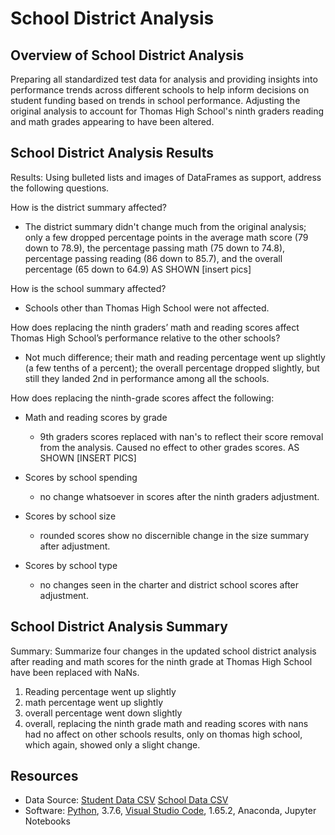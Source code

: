 # School District Analysis

## Overview of School District Analysis
Preparing all standardized test data for analysis and providing insights into performance trends across different schools to help inform decisions on student funding based on trends in school performance. Adjusting the original analysis to account for Thomas High School's ninth graders reading and math grades appearing to have been altered.

## School District Analysis Results

Results: Using bulleted lists and images of DataFrames as support, address the following questions.

How is the district summary affected? 
- The district summary didn't change much from the original analysis; only a few dropped percentage points in the average math score (79 down to 78.9), the percentage passing math (75 down to 74.8), percentage passing reading (86 down to 85.7), and the overall percentage (65 down to 64.9) AS SHOWN [insert pics]

How is the school summary affected? 
- Schools other than Thomas High School were not affected.

How does replacing the ninth graders’ math and reading scores affect Thomas High School’s performance relative to the other schools? 
- Not much difference; their math and reading percentage went up slightly (a few tenths of a percent); the overall percentage dropped slightly, but still they landed 2nd in performance among all the schools.

How does replacing the ninth-grade scores affect the following:
- Math and reading scores by grade
  - 9th graders scores replaced with nan's to reflect their score removal from the analysis. Caused no effect to other grades scores. AS SHOWN [INSERT PICS]

- Scores by school spending
  - no change whatsoever in scores after the ninth graders adjustment.

- Scores by school size 
  - rounded scores show no discernible change in the size summary after adjustment.
- Scores by school type
  - no changes seen in the charter and district school scores after adjustment.


## School District Analysis Summary
Summary: Summarize four changes in the updated school district analysis after reading and math scores for the ninth grade at Thomas High School have been replaced with NaNs.

1. Reading percentage went up slightly
2. math percentage went up slightly
3. overall percentage went down slightly
4. overall, replacing the ninth grade math and reading scores with nans had no affect on other schools results, only on thomas high school, which again, showed only a slight change.

## Resources
- Data Source: [Student Data CSV](Resources/students_complete.csv)
[School Data CSV](Resources/schools_complete.csv)
- Software: [Python](https://www.python.org/), 3.7.6, [Visual Studio Code](https://code.visualstudio.com/), 1.65.2, Anaconda, Jupyter Notebooks
